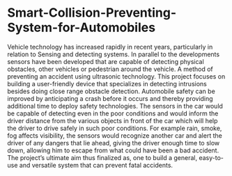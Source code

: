 # Smart-Collision-Preventing-System-for-Automobiles
Vehicle technology has increased rapidly in recent years, particularly in relation to Sensing and detecting systems. In parallel to the developments sensors have been developed that are capable of detecting physical obstacles, other vehicles or pedestrian around the vehicle. A method of preventing an accident using ultrasonic technology. This project focuses on building a user-friendly device that specializes in detecting intrusions besides doing close range obstacle detection. Automobile safety can be improved by anticipating a crash before it occurs and thereby providing additional time to deploy safety technologies. The sensors in the car would be capable of detecting even in the poor conditions and would inform the driver distance from the various objects in front of the car which will help the driver to drive safely in such poor conditions. For example rain, smoke, fog affects visibility, the sensors would recognize another car and alert the driver of any dangers that lie ahead, giving the driver enough time to slow down, allowing him to escape from what could have been a bad accident. The project’s ultimate aim thus finalized as, one to build a general, easy-to-use and versatile system that can prevent fatal accidents.
